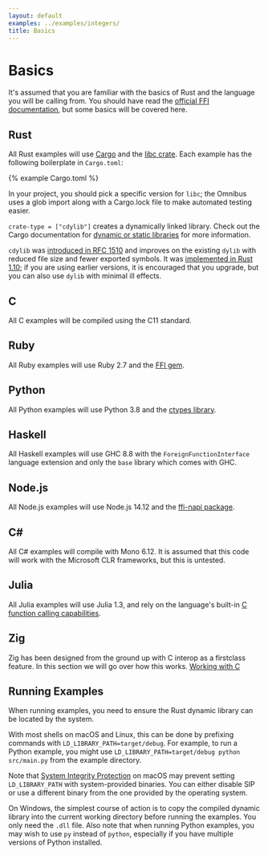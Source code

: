 ```yaml
---
layout: default
examples: ../examples/integers/
title: Basics
---
```


# Basics

It's assumed that you are familiar with the basics of Rust and the
language you will be calling from. You should have read the
[official FFI documentation][official], but some basics will be
covered here.

## Rust

All Rust examples will use [Cargo] and the [libc crate][libc]. Each
example has the following boilerplate in `Cargo.toml`:

{% example Cargo.toml %}

In your project, you should pick a specific version for `libc`; the
Omnibus uses a glob import along with a Cargo.lock file to make
automated testing easier.

`crate-type = ["cdylib"]` creates a dynamically linked library.  Check
out the Cargo documentation for [dynamic or static
libraries][dyn-stat] for more information.

`cdylib` was [introduced in RFC 1510][rfc1510] and improves on the
existing `dylib` with reduced file size and fewer exported symbols. It
was [implemented in Rust 1.10][rust-1.10]; if you are using earlier
versions, it is encouraged that you upgrade, but you can also use
`dylib` with minimal ill effects.

## C

All C examples will be compiled using the C11 standard.

## Ruby

All Ruby examples will use Ruby 2.7 and the [FFI gem][gem].

## Python

All Python examples will use Python 3.8 and the [ctypes library][ctypes].

## Haskell

All Haskell examples will use GHC 8.8 with the `ForeignFunctionInterface`
language extension and only the `base` library which comes with GHC.

## Node.js

All Node.js examples will use Node.js 14.12 and the [ffi-napi
package][node-ffi].

## C\#

All C# examples will compile with Mono 6.12. It is assumed that this
code will work with the Microsoft CLR frameworks, but this is
untested.

## Julia

All Julia examples will use Julia 1.3, and rely on the language's
built-in [C function calling capabilities][julia-c].

## Zig

Zig has been designed from the ground up with C interop as a firstclass feature.
In this section we will go over how this works. [Working with C][ziglearn]

## Running Examples

When running examples, you need to ensure the Rust dynamic library
can be located by the system.

With most shells on macOS and Linux, this can be done by prefixing
commands with `LD_LIBRARY_PATH=target/debug`.  For example, to run a
Python example, you might use
`LD_LIBRARY_PATH=target/debug python src/main.py` from the example
directory.

Note that [System Integrity Protection][sip] on macOS may prevent
setting `LD_LIBRARY_PATH` with system-provided binaries. You can
either disable SIP or use a different binary from the one provided by
the operating system.

On Windows, the simplest course of action is to copy the compiled
dynamic library into the current working directory before running the
examples.  You only need the `.dll` file.  Also note that when
running Python examples, you may wish to use `py` instead of
`python`, especially if you have multiple versions of Python
installed.

[official]: https://doc.rust-lang.org/book/ch19-01-unsafe-rust.html#using-extern-functions-to-call-external-code
[Cargo]: https://crates.io/
[libc]: https://docs.rs/libc/*/libc/
[dyn-stat]: https://doc.rust-lang.org/cargo/reference/manifest.html#building-dynamic-or-static-libraries
[rfc1510]: https://github.com/rust-lang/rfcs/blob/master/text/1510-cdylib.md
[rust-1.10]: https://blog.rust-lang.org/2016/07/07/Rust-1.10.html
[gem]: https://github.com/ffi/ffi
[ctypes]: https://docs.python.org/3/library/ctypes.html
[node-ffi]: https://www.npmjs.com/package/ffi-napi
[julia-c]: https://docs.julialang.org/en/v1/manual/calling-c-and-fortran-code
[sip]: https://support.apple.com/en-us/HT204899
[ziglearn]: https://ziglearn.org/chapter-4/

